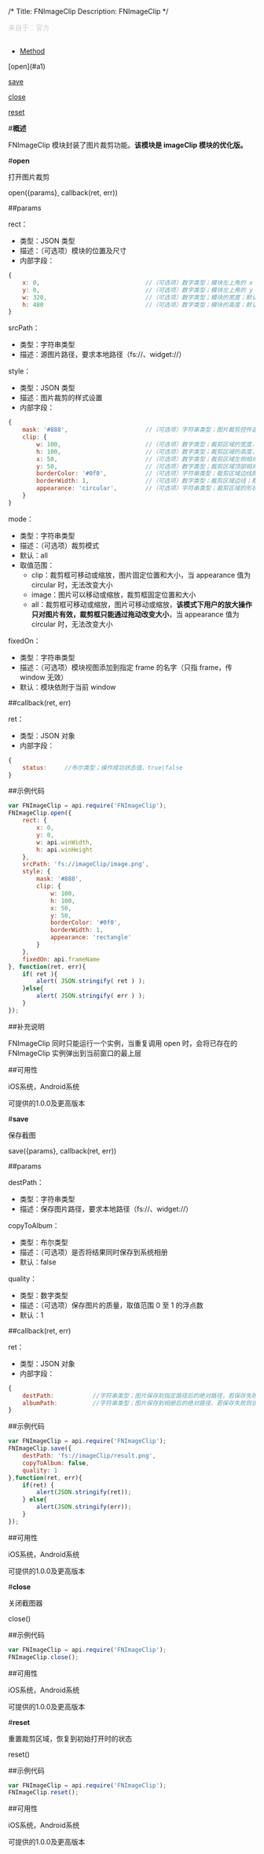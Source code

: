 /*
Title: FNImageClip
Description: FNImageClip
*/

<p style="color: #ccc; margin-bottom: 30px;">来自于：官方</p>

<ul id="tab" class="clearfix">
	<li class="active"><a href="#method-content">Method</a></li>
</ul>
<div id="method-content">

<div class="outline">
[open](#a1)

[save](#a2)

[close](#a3)

[reset](#a4)

</div>

#**概述**

FNImageClip 模块封装了图片裁剪功能。**该模块是 imageClip 模块的优化版。**

#**open**<div id="a1"></div>

打开图片裁剪

open({params}, callback(ret, err))

##params

rect：

- 类型：JSON 类型
- 描述：（可选项）模块的位置及尺寸
- 内部字段：

```js
{
    x: 0,                              //（可选项）数字类型；模块左上角的 x 坐标（相对于所属的 Window 或 Frame）；默认值：0
    y: 0,                              //（可选项）数字类型；模块左上角的 y 坐标（相对于所属的 Window 或 Frame）；默认值：0
    w: 320,                            //（可选项）数字类型；模块的宽度；默认值：所属的 Window 或 Frame 的宽度
    h: 480                             //（可选项）数字类型；模块的高度；默认值：所属的 Window 或 Frame 的高度
}
```

srcPath：

- 类型：字符串类型
- 描述：源图片路径，要求本地路径（fs://、widget://）

style：

- 类型：JSON 类型
- 描述：图片裁剪的样式设置
- 内部字段：

```js
{
    mask: '#888',                      //（可选项）字符串类型；图片裁剪控件遮罩层背景，支持 rgb，rgba，#；默认：#888
    clip: {                         
        w: 100,                        //（可选项）数字类型；裁剪区域的宽度，当 appearance 为 circular 时，w 为半径；默认：rect.w / 2
        h: 100,                        //（可选项）数字类型；裁剪区域的高度，当 appearance 为 circular 时，h 无效；默认：w
        x: 50,                         //（可选项）数字类型；裁剪区域左侧相对于裁剪控件左侧的距离；默认：(rect.w - w) / 2
        y: 50,                         //（可选项）数字类型；裁剪区域顶部相对于裁剪控件顶部的距离；默认：(rect.h - h) / 2
        borderColor: '#0f0',           //（可选项）字符串类型；裁剪区域边线颜色，支持 rgb，rgba，#；默认：透明
        borderWidth: 1,                //（可选项）数字类型；裁剪区域边线；默认：0
        appearance: 'circular',        //（可选项）字符串类型；裁剪区域的形状，支持 circular | rectangle；默认：rectangle
    }
}
```

mode：

- 类型：字符串类型
- 描述：（可选项）裁剪模式
- 默认：all
- 取值范围：
	- clip：裁剪框可移动或缩放，图片固定位置和大小，当 appearance 值为 circular 时，无法改变大小
	- image：图片可以移动或缩放，裁剪框固定位置和大小
	- all：裁剪框可移动或缩放，图片可移动或缩放，**该模式下用户的放大操作只对图片有效，裁剪框只能通过拖动改变大小**，当 appearance 值为 circular 时，无法改变大小


fixedOn：

- 类型：字符串类型
- 描述：（可选项）模块视图添加到指定 frame 的名字（只指 frame，传 window 无效）
- 默认：模块依附于当前 window

##callback(ret, err)

ret：

- 类型：JSON 对象
- 内部字段：

```js
{
	status:		//布尔类型；操作成功状态值，true|false 
}

```

##示例代码

```js
var FNImageClip = api.require('FNImageClip');
FNImageClip.open({
    rect: {
        x: 0,
        y: 0,
        w: api.winWidth,
        h: api.winHeight
    },
    srcPath: 'fs://imageClip/image.png',
    style: {
        mask: '#888',
        clip: {
            w: 100,
            h: 100,
            x: 50,
            y: 50,
            borderColor: '#0f0',
            borderWidth: 1,
            appearance: 'rectangle'
        }
    },
    fixedOn: api.frameName
}, function(ret, err){        
    if( ret ){
        alert( JSON.stringify( ret ) );
    }else{
        alert( JSON.stringify( err ) );
    }
});
```

##补充说明

FNImageClip 同时只能运行一个实例，当重复调用 open 时，会将已存在的 FNImageClip 实例弹出到当前窗口的最上层

##可用性

iOS系统，Android系统

可提供的1.0.0及更高版本

#**save**<div id="a2"></div>

保存截图

save({params}, callback(ret, err))

##params

destPath：

- 类型：字符串类型
- 描述：保存图片路径，要求本地路径（fs://、widget://）

copyToAlbum：

- 类型：布尔类型
- 描述：（可选项）是否将结果同时保存到系统相册
- 默认：false

quality：

- 类型：数字类型
- 描述：（可选项）保存图片的质量，取值范围 0 至 1 的浮点数
- 默认：1

##callback(ret, err)

ret：

- 类型：JSON 对象
- 内部字段：

```js
{
	destPath:           //字符串类型；图片保存到指定路径后的绝对路径，若保存失败则为该参数为 undefined
	albumPath:          //字符串类型；图片保存到相册后的绝对路径，若保存失败则该参数为 undefined
}

```

##示例代码

```js
var FNImageClip = api.require('FNImageClip');
FNImageClip.save({
    destPath: 'fs://imageClip/result.png',
    copyToAlbum: false,
    quality: 1
},function(ret, err){		
    if(ret) {
        alert(JSON.stringify(ret));
    } else{
        alert(JSON.stringify(err));
    }
});
```

##可用性

iOS系统，Android系统

可提供的1.0.0及更高版本


#**close**<div id="a3"></div>

关闭截图器

close()

##示例代码

```js
var FNImageClip = api.require('FNImageClip');
FNImageClip.close();
```

##可用性

iOS系统，Android系统

可提供的1.0.0及更高版本


#**reset**<div id="a4"></div>

重置裁剪区域，恢复到初始打开时的状态

reset()

##示例代码

```js
var FNImageClip = api.require('FNImageClip');
FNImageClip.reset();
```

##可用性

iOS系统，Android系统

可提供的1.0.0及更高版本